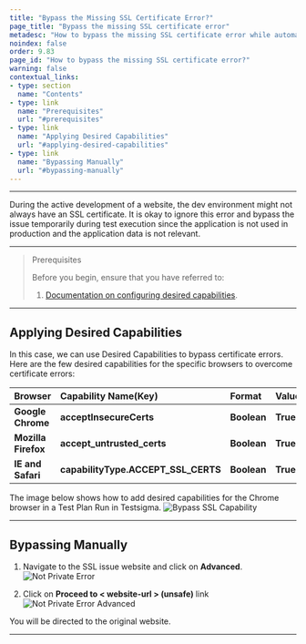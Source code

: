 ```yaml
---
title: "Bypass the Missing SSL Certificate Error?"
page_title: "Bypass the missing SSL certificate error"
metadesc: "How to bypass the missing SSL certificate error while automating browser tests using Testsigma"
noindex: false
order: 9.83
page_id: "How to bypass the missing SSL certificate error?"
warning: false
contextual_links:
- type: section
  name: "Contents"
- type: link
  name: "Prerequisites"
  url: "#prerequisites"
- type: link
  name: "Applying Desired Capabilities"
  url: "#applying-desired-capabilities"
- type: link
  name: "Bypassing Manually"
  url: "#bypassing-manually"  
---
```


---

During the active development of a website, the dev environment might not always have an SSL certificate. It is okay to ignore this error and bypass the issue temporarily during test execution since the application is not used in production and the application data is not relevant.

---

> <p id="prerequisites">Prerequisites</p>
>
> Before you begin, ensure that you have referred to:
> 1. [Documentation on configuring desired capabilities](https://testsigma.com/docs/desired-capabilities/overview/).

---

## **Applying Desired Capabilities**
In this case, we can use Desired Capabilities to bypass certificate errors. Here are the few desired capabilities for the specific browsers to overcome certificate errors:

|Browser|Capability Name(Key)|Format|Value|
|:-----|:-------|:-------|:-------|
|**Google Chrome**|**acceptInsecureCerts**|**Boolean**|**True**|
|**Mozilla Firefox**|**accept_untrusted_certs**|**Boolean**|**True**|
|**IE and Safari**|**capabilityType.ACCEPT_SSL_CERTS**|**Boolean**|**True**|

The image below shows how to add desired capabilities for the Chrome browser in a Test Plan Run in Testsigma.
![Bypass SSL Capability](https://s3.amazonaws.com/static-docs.testsigma.com/new_images/projects/applications/dcbypass.png)

---

## **Bypassing Manually**
1. Navigate to the SSL issue website and click on **Advanced**. 
![Not Private Error](https://s3.amazonaws.com/static-docs.testsigma.com/new_images/projects/applications/ssl1.png)
   
3. Click on **Proceed to < website-url > (unsafe)** link
![Not Private Error Advanced](https://s3.amazonaws.com/static-docs.testsigma.com/new_images/projects/applications/ssl2.png)

You will be directed to the original website.

---

